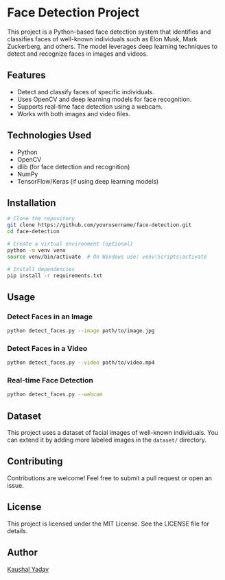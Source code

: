 # Face Detection Project

This project is a Python-based face detection system that identifies and classifies faces of well-known individuals such as Elon Musk, Mark Zuckerberg, and others. The model leverages deep learning techniques to detect and recognize faces in images and videos.

## Features
- Detect and classify faces of specific individuals.
- Uses OpenCV and deep learning models for face recognition.
- Supports real-time face detection using a webcam.
- Works with both images and video files.

## Technologies Used
- Python
- OpenCV
- dlib (for face detection and recognition)
- NumPy
- TensorFlow/Keras (if using deep learning models)

## Installation
```bash
# Clone the repository
git clone https://github.com/yourusername/face-detection.git
cd face-detection

# Create a virtual environment (optional)
python -m venv venv
source venv/bin/activate  # On Windows use: venv\Scripts\activate

# Install dependencies
pip install -r requirements.txt
```

## Usage
### Detect Faces in an Image
```bash
python detect_faces.py --image path/to/image.jpg
```

### Detect Faces in a Video
```bash
python detect_faces.py --video path/to/video.mp4
```

### Real-time Face Detection
```bash
python detect_faces.py --webcam
```

## Dataset
This project uses a dataset of facial images of well-known individuals. You can extend it by adding more labeled images in the `dataset/` directory.

## Contributing
Contributions are welcome! Feel free to submit a pull request or open an issue.

## License
This project is licensed under the MIT License. See the LICENSE file for details.

## Author
[Kaushal Yadav](https://github.com/Kaushal-dev-ai)
